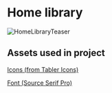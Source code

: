 # Home library
![HomeLibraryTeaser](https://raw.githubusercontent.com/mpn01/home-library/master/README/videos/teaser.gif)

## Assets used in project
[Icons (from Tabler Icons)](https://tablericons.com/)

[Font (Source Serif Pro)](https://fonts.google.com/specimen/Source+Serif+Pro)
